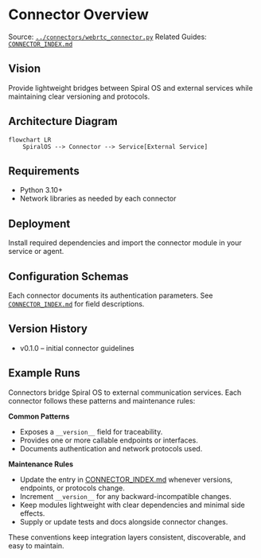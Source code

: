 # Connector Overview

Source: [`../connectors/webrtc_connector.py`](../connectors/webrtc_connector.py)
Related Guides: [`CONNECTOR_INDEX.md`](CONNECTOR_INDEX.md)

## Vision

Provide lightweight bridges between Spiral OS and external services while
maintaining clear versioning and protocols.

## Architecture Diagram

```mermaid
flowchart LR
    SpiralOS --> Connector --> Service[External Service]
```

## Requirements

- Python 3.10+
- Network libraries as needed by each connector

## Deployment

Install required dependencies and import the connector module in your service or
agent.

## Configuration Schemas

Each connector documents its authentication parameters. See
[`CONNECTOR_INDEX.md`](CONNECTOR_INDEX.md) for field descriptions.

## Version History

- v0.1.0 – initial connector guidelines

## Example Runs

Connectors bridge Spiral OS to external communication services. Each connector
follows these patterns and maintenance rules:

**Common Patterns**

- Exposes a `__version__` field for traceability.
- Provides one or more callable endpoints or interfaces.
- Documents authentication and network protocols used.

**Maintenance Rules**

- Update the entry in [CONNECTOR_INDEX.md](CONNECTOR_INDEX.md) whenever versions,
  endpoints, or protocols change.
- Increment `__version__` for any backward-incompatible changes.
- Keep modules lightweight with clear dependencies and minimal side effects.
- Supply or update tests and docs alongside connector changes.

These conventions keep integration layers consistent, discoverable, and easy to
maintain.
